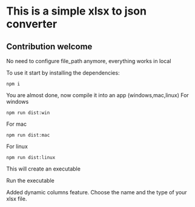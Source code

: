 # This is a simple xlsx to json converter

## Contribution welcome

No need to configure file_path anymore, everything works in local

To use it start by installing the dependencies:
```shell
npm i
```
You are almost done, now compile it into an app (windows,mac,linux)
For windows
```shell
npm run dist:win
```
For mac
```shell
npm run dist:mac
```
For linux
```shell
npm run dist:linux
```
This will create an executable

Run the executable

Added dynamic columns feature.
Choose the name and the type of your xlsx file.


